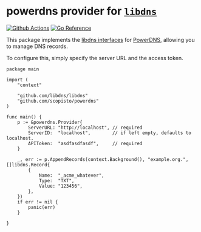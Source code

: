 powerdns provider for [`libdns`](https://github.com/libdns/libdns)
=======================

[![Github Actions](https://github.com/libdns/powerdns/actions/workflows/go.yml/badge.svg)](https://github.com/libdns/powerdns/actions/workflows/go.yml)
[![Go Reference](https://pkg.go.dev/badge/test.svg)](https://pkg.go.dev/github.com/libdns/powerdns)

This package implements the [libdns interfaces](https://github.com/libdns/libdns) for 
[PowerDNS](https://powerdns.com/), allowing you to 
manage DNS records.

To configure this, simply specify the server URL and the access token. 


    package main
    
    import (
        "context"
    
        "github.com/libdns/libdns"
        "github.com/scopisto/powerdns"
    )

    func main() {
        p := &powerdns.Provider{
            ServerURL: "http://localhost", // required
            ServerID:  "localhost",        // if left empty, defaults to localhost.
            APIToken:  "asdfasdfasdf",     // required
        }
    
        _, err := p.AppendRecords(context.Background(), "example.org.", []libdns.Record{
            {
                Name:  "_acme_whatever",
                Type:  "TXT",
                Value: "123456",
            },
        })
        if err != nil {
            panic(err)
        }
    
    }

